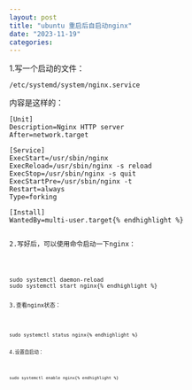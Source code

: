 ```yaml
---
layout: post
title: "ubuntu 重启后自启动nginx"
date: "2023-11-19"
categories: 
---
```

<p>1.写一个启动的文件：</p>

<p><code>/etc/systemd/system/nginx.service</code></p>

<p>内容是这样的：</p>

<pre>
<code>[Unit]
Description=Nginx HTTP server
After=network.target

[Service]
ExecStart=/usr/sbin/nginx
ExecReload=/usr/sbin/nginx -s reload
ExecStop=/usr/sbin/nginx -s quit
ExecStartPre=/usr/sbin/nginx -t
Restart=always
Type=forking

[Install]
WantedBy=multi-user.target{% endhighlight %}

<p>2.写好后，可以使用命令启动一下nginx：</p>

<pre>
<code>sudo systemctl daemon-reload
sudo systemctl start nginx{% endhighlight %}

<p>3.查看nginx状态：</p>

<pre>
<code>sudo systemctl status nginx{% endhighlight %}

<p>4.设置自启动：</p>

<pre>
<code>sudo systemctl enable nginx{% endhighlight %}

